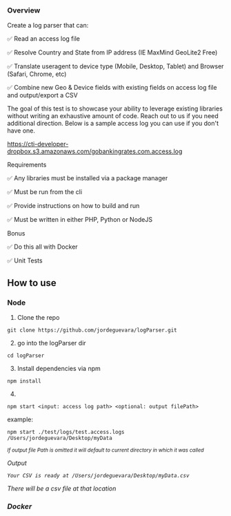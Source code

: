### Overview

Create a log parser that can:

✅ Read an access log file

✅ Resolve Country and State from IP address (IE MaxMind GeoLite2 Free)

✅ Translate useragent to device type (Mobile, Desktop, Tablet) and Browser
(Safari, Chrome, etc)

✅ Combine new Geo & Device fields with existing fields on access log file and
output/export a CSV

The goal of this test is to showcase your ability to leverage existing libraries without writing an
exhaustive amount of code. Reach out to us if you need additional direction.
Below is a sample access log you can use if you don't have one.

https://cti-developer-dropbox.s3.amazonaws.com/gobankingrates.com.access.log

Requirements

✅ Any libraries must be installed via a package manager

✅ Must be run from the cli

✅ Provide instructions on how to build and run

✅ Must be written in either PHP, Python or NodeJS

Bonus

✅ Do this all with Docker

✅ Unit Tests

## How to use

### Node

1) Clone the repo
```
git clone https://github.com/jordeguevara/logParser.git
```

2) go into the logParser dir

```
cd logParser
```

3) Install dependencies via npm

```
npm install
```

4) 

```
npm start <input: access log path> <optional: output filePath>
```

example:
```
npm start ./test/logs/test.access.logs /Users/jordeguevara/Desktop/myData
```
<small><i> If output file Path is omitted it will default to current directory in which it was called<i> </small>

Output
```
Your CSV is ready at /Users/jordeguevara/Desktop/myData.csv
```
There will be a csv file at that location
### Docker
